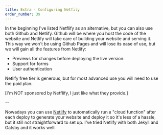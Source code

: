 ```yaml
---
title: Extra - Configuring Netfily
order_number: 39
---
```


In the beginning I've listed Netflify as an alternative, but you can also use both Github and Netlify. Github will be where you host the code of the website and Netlify will take care of building your website and serving it. This way we won't be using Github Pages and will lose its ease of use, but we will gain all the features from Netlify:

- Previews for changes before deploying the live version
- Support for forms
- User authentication


Netlify free tier is generous, but for most advanced use you will need to use the paid plan.

[I'm NOT sponsored by Netflify, I just like what they provide.]


--

Nowadays you can use [Netlify](https://www.netlify.com) to automatically run a "cloud function" after each deploy to generate your website and deploy it so it's less of a hassle, but it still not straightforward to set up. I've tried Netlify with both Jekyll and Gatsby and it works well.
